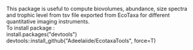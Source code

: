 This package is useful to compute biovolumes, abundance, size spectra and trophic level from tsv file exported from EcoTaxa for different quantitative imaging instruments. </br>
To install package : </br>
install.packages("devtools") </br>
devtools::install_github("Adeelaiide/EcotaxaTools", force=T) </br>
